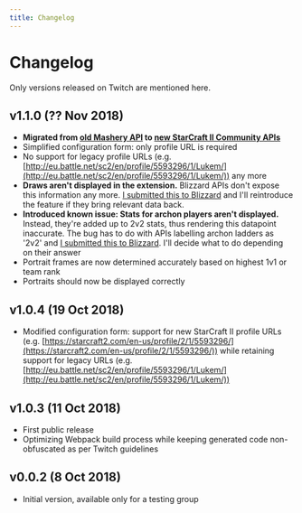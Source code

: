 ```yaml
---
title: Changelog
---
```


# Changelog

Only versions released on Twitch are mentioned here.

## v1.1.0 (?? Nov 2018)

* **Migrated from [old Mashery API](https://dev.battle.net/) to [new StarCraft II Community APIs](https://develop.battle.net/documentation/api-reference/starcraft-2-community-api)**
* Simplified configuration form: only profile URL is required
* No support for legacy profile URLs (e.g. [http://eu.battle.net/sc2/en/profile/5593296/1/Lukem/](http://eu.battle.net/sc2/en/profile/5593296/1/Lukem/)) any more
* **Draws aren't displayed in the extension.** Blizzard APIs don't expose this information any more. [I submitted this to Blizzard](https://us.battle.net/forums/en/bnet/topic/20769759674#post-12) and I'll reintroduce the feature if they bring relevant data back.
* **Introduced known issue: Stats for archon players aren't displayed.** Instead, they're added up to 2v2 stats, thus rendering this datapoint inaccurate. The bug has to do with APIs labelling archon ladders as '2v2' and [I submitted this to Blizzard](https://us.battle.net/forums/en/bnet/topic/20769759674#post-10). I'll decide what to do depending on their answer
* Portrait frames are now determined accurately based on highest 1v1 or team rank
* Portraits should now be displayed correctly

## v1.0.4 (19 Oct 2018)

* Modified configuration form: support for new StarCraft II profile URLs (e.g. [https://starcraft2.com/en-us/profile/2/1/5593296/](https://starcraft2.com/en-us/profile/2/1/5593296/)) while retaining support for legacy URLs (e.g. [http://eu.battle.net/sc2/en/profile/5593296/1/Lukem/](http://eu.battle.net/sc2/en/profile/5593296/1/Lukem/))

## v1.0.3 (11 Oct 2018)

* First public release
* Optimizing Webpack build process while keeping generated code non-obfuscated as per Twitch guidelines

## v0.0.2 (8 Oct 2018)

* Initial version, available only for a testing group
